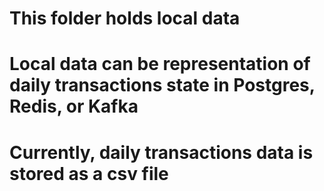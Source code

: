 # This folder holds local data
# Local data can be representation of daily transactions state in Postgres, Redis, or Kafka
# Currently, daily transactions data is stored as a csv file